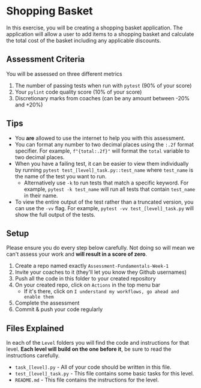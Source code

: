 # Shopping Basket

In this exercise, you will be creating a shopping basket application. The application will allow a user to add items to a shopping basket and calculate the total cost of the basket including any applicable discounts.

## Assessment Criteria

You will be assessed on three different metrics

1. The number of passing tests when run with `pytest` (90% of your score)
2. Your `pylint` code quality score (10% of your score)
3. Discretionary marks from coaches (can be any amount between -20% and +20%)

## Tips

- You **are** allowed to use the internet to help you with this assessment.
- You can format any number to two decimal places using the `:.2f` format specifier. For example, `f"{total:.2f}"` will format the `total` variable to two decimal places.
- When you have a failing test, it can be easier to view them individually by running `pytest test_[level]_task.py::test_name` where `test_name` is the name of the test you want to run.
  - Alternatively use `-k` to run tests that match a specific keyword. For example, `pytest -k test_name` will run all tests that contain `test_name` in their name.
- To view the entire output of the test rather than a truncated version, you can use the `-vv` flag. For example, `pytest -vv test_[level]_task.py` will show the full output of the tests.

## Setup

Please ensure you do every step below carefully. Not doing so will mean we can't assess your work and **will result in a score of zero**.

1. Create a repo named exactly `Assessment-Fundamentals-Week-1`
2. Invite your coaches to it (they'll let you know they Github usernames)
3. Push all the code in this folder to your created repository
4. On your created repo, click on `Actions` in the top menu bar
   - If it's there, click on `I understand my workflows, go ahead and enable them`
5. Complete the assessment
6. Commit & push your code regularly

## Files Explained

In each of the `Level` folders you will find the code and instructions for that level. **Each level will build on the one before it**, be sure to read the instructions carefully.

- `task_[level].py` - All of your code should be written in this file.
- `test_[level]_task.py` - This file contains some basic tasks for this level.
- `README.md` - This file contains the instructions for the level.
